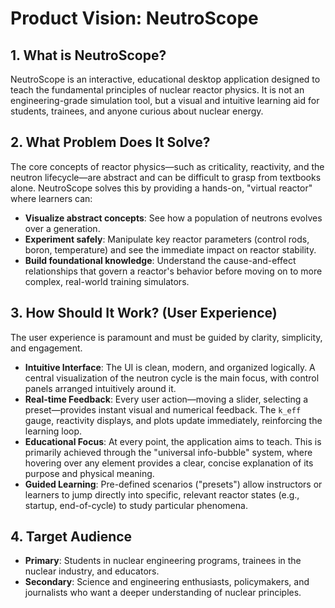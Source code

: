 # Product Vision: NeutroScope

## 1. What is NeutroScope?

NeutroScope is an interactive, educational desktop application designed to teach the fundamental principles of nuclear reactor physics. It is not an engineering-grade simulation tool, but a visual and intuitive learning aid for students, trainees, and anyone curious about nuclear energy.

## 2. What Problem Does It Solve?

The core concepts of reactor physics—such as criticality, reactivity, and the neutron lifecycle—are abstract and can be difficult to grasp from textbooks alone. NeutroScope solves this by providing a hands-on, "virtual reactor" where learners can:

-   **Visualize abstract concepts**: See how a population of neutrons evolves over a generation.
-   **Experiment safely**: Manipulate key reactor parameters (control rods, boron, temperature) and see the immediate impact on reactor stability.
-   **Build foundational knowledge**: Understand the cause-and-effect relationships that govern a reactor's behavior before moving on to more complex, real-world training simulators.

## 3. How Should It Work? (User Experience)

The user experience is paramount and must be guided by clarity, simplicity, and engagement.

-   **Intuitive Interface**: The UI is clean, modern, and organized logically. A central visualization of the neutron cycle is the main focus, with control panels arranged intuitively around it.
-   **Real-time Feedback**: Every user action—moving a slider, selecting a preset—provides instant visual and numerical feedback. The `k_eff` gauge, reactivity displays, and plots update immediately, reinforcing the learning loop.
-   **Educational Focus**: At every point, the application aims to teach. This is primarily achieved through the "universal info-bubble" system, where hovering over any element provides a clear, concise explanation of its purpose and physical meaning.
-   **Guided Learning**: Pre-defined scenarios ("presets") allow instructors or learners to jump directly into specific, relevant reactor states (e.g., startup, end-of-cycle) to study particular phenomena.

## 4. Target Audience

-   **Primary**: Students in nuclear engineering programs, trainees in the nuclear industry, and educators.
-   **Secondary**: Science and engineering enthusiasts, policymakers, and journalists who want a deeper understanding of nuclear principles. 